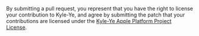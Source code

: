 By submitting a pull request, you represent that you have the right to license
your contribution to Kyle-Ye, and agree by submitting the patch
that your contributions are licensed under the [Kyle-Ye Apple Platform Project License](./LICENSE.txt).
